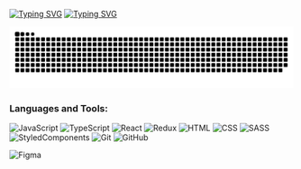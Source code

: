 [![Typing SVG](https://readme-typing-svg.herokuapp.com?color=%2336BCF7&lines=Hi+there!+I`m+Yevhen+Chornenko+a)](https://github.com/YevhenChornenko)
[![Typing SVG](https://readme-typing-svg.herokuapp.com?color=%DABE1&lines=Front-end+developer)]([https://git.io/typing-svg](https://github.com/YevhenChornenko))

[<img src="https://raw.githubusercontent.com/Platane/snk/output/github-contribution-grid-snake.svg" alt="👋 Hi there! I'm (Raymo(111|nd Li)|https://raymond.li)"/>]([https://raymond.li/](https://github.com/YevhenChornenko))
### Languages and Tools:
![JavaScript](https://img.shields.io/badge/-JavaScript-090909?style=for-the-badge&logo=JavaScript&logoColor=E9D54D)
![TypeScript](https://img.shields.io/badge/-TypeScript-090909?style=for-the-badge&logo=TypeScript&logoColor=blue)
![React](https://img.shields.io/badge/-React-090909?style=for-the-badge&logo=React&logoColor=blue)
![Redux](https://img.shields.io/badge/-Redux-090909?style=for-the-badge&logo=Redux&logoColor=blue)
![HTML](https://img.shields.io/badge/-HTML-333?style=for-the-badge&logo=html5)
![CSS](https://img.shields.io/badge/-CSS-333?style=for-the-badge&logo=css3&logoColor=blue)
![SASS](https://img.shields.io/badge/-SASS-333?style=for-the-badge&logo=SASS)
![StyledComponents](https://img.shields.io/badge/-StyledComponents-333?style=for-the-badge&logo=StyledComponents)
![Git](https://img.shields.io/badge/-Git-333?style=for-the-badge&logo=Git)
![GitHub](https://img.shields.io/badge/-GitHub-333?style=for-the-badge&logo=GitHub)

![Figma](https://img.shields.io/badge/-Figma-333?style=for-the-badge&logo=Figma)

